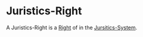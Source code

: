 # Juristics-Right

A Juristics-Right is a [Right](600058.md) of in the [Jursitics-System](670001.md).